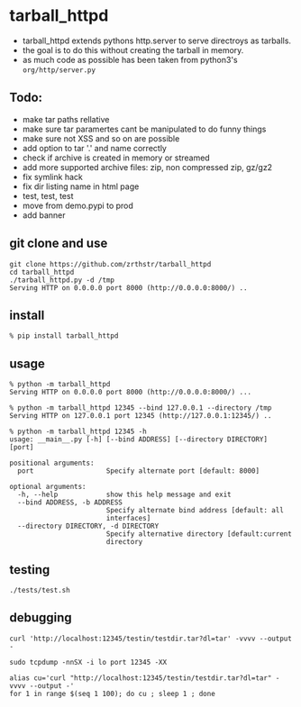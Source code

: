 # tarball_httpd

* tarball_httpd extends pythons http.server to serve directroys as tarballs.
* the goal is to do this without creating the tarball in memory.
* as much code as possible has been taken from python3's `org/http/server.py`

## Todo:
* make tar paths rellative
* make sure tar paramertes cant be manipulated to do funny things
* make sure not XSS and so on are possible
* add option to tar '.' and name correctly
* check if archive is created in memory or streamed
* add more supported archive files: zip, non compressed zip, gz/gz2
* fix symlink hack
* fix dir listing name in html page
* test, test, test
* move from demo.pypi to prod
* add banner

## git clone and use
```
git clone https://github.com/zrthstr/tarball_httpd
cd tarball_httpd
./tarball_httpd.py -d /tmp
Serving HTTP on 0.0.0.0 port 8000 (http://0.0.0.0:8000/) ..
```

## install
`% pip install tarball_httpd`

## usage
```
% python -m tarball_httpd
Serving HTTP on 0.0.0.0 port 8000 (http://0.0.0.0:8000/) ...
```

```
% python -m tarball_httpd 12345 --bind 127.0.0.1 --directory /tmp
Serving HTTP on 127.0.0.1 port 12345 (http://127.0.0.1:12345/) ..
```

```
% python -m tarball_httpd 12345 -h                               
usage: __main__.py [-h] [--bind ADDRESS] [--directory DIRECTORY] [port]

positional arguments:
  port                  Specify alternate port [default: 8000]

optional arguments:
  -h, --help            show this help message and exit
  --bind ADDRESS, -b ADDRESS
                        Specify alternate bind address [default: all
                        interfaces]
  --directory DIRECTORY, -d DIRECTORY
                        Specify alternative directory [default:current
                        directory
```

## testing
```
./tests/test.sh 
```

## debugging
```
curl 'http://localhost:12345/testin/testdir.tar?dl=tar' -vvvv --output - 

sudo tcpdump -nnSX -i lo port 12345 -XX

alias cu='curl "http://localhost:12345/testin/testdir.tar?dl=tar" -vvvv --output -'
for 1 in range $(seq 1 100); do cu ; sleep 1 ; done
```
